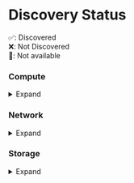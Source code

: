 # Discovery Status

✅: Discovered <br />
❌: Not Discovered <br />
🚫: Not available <br />

### Compute
<details>
<summary>Expand</summary>

### Function

| Evidence        | Azure | AWS |
|-----------------|-------|-----|
| Compute         | ✅     | ✅   |
| RuntimeLanguage | 🚫    | ❌   |
| RuntimeVersion  | 🚫    | ❌   |

### VirtualMachine

| Evidence          | Azure | AWS |
|-------------------|-------|-----|
| Compute           | ✅     | ✅   |
| BlockStorage      | ✅     | ✅   |
| MalwareProtection | ✅     | ❌   |
| BootLogging       | ✅     | ✅   |
| OSLogging         | ✅     | ✅   |
| AutomaticUpdates  | ❌     | ❌   |

#### Compute
| Evidence          | Azure | AWS |
|-------------------|-------|-----|
| Resource          | ✅     | ✅   |
| NetworkInterfaces | ✅     | ✅   |

#### Resource
| Evidence    | Azure | AWS |
|-------------|-------|-----|
| ID          | ✅     | ✅   |
| Name        | ✅     | ✅   |
| Type        | ✅     | ✅   |
| GeoLocation | ✅     | ✅   |
| Labels      | ✅     | ✅   |

#### OSLogging
| Evidence        | Azure | AWS |
|-----------------|-------|-----|
| Auditing        | ✅     | 🚫  |
| SecurityFeature | ✅     | 🚫  |
| Enabled         | ✅     | ❌   |
| LoggingService  | ✅     | 🚫  |
| RetentionPeriod | ✅     | 🚫  |

#### BootLogging
| Evidence        | Azure | AWS |
|-----------------|-------|-----|
| Auditing        | ✅     | 🚫  |
| SecurityFeature | ✅     | 🚫  |
| Enabled         | ✅     | ❌   |
| LoggingService  | ✅     | 🚫  |
| RetentionPeriod | ✅     | 🚫  |

#### ResourceLogging
| Evidence                  | Azure | AWS |
|-----------------          |-------|-----|
| MonitoringLogDataEnabled  | ✅     |   |
| SecurityAlertsEnabled     | ✅     |   |


### BlockStorage

| Evidence          | Azure | AWS |
|-------------------|-------|-----|
| Resource          | ✅     | ✅   |
| AtRestEncryption  | ✅     | ✅   |
| Immutability      | ✅     | ❌   |

#### ManagedKeyEncryption
| Evidence  | Azure | AWS |
|-----------|-------|-----|
| Enabled   | ✅     | ❌   |
| Algorithm | ✅     | ❌   |

#### CustomerKeyEncryption
| Evidence  | Azure | AWS |
|-----------|-------|-----|
| Enabled   | ✅     | ❌   |
| Algorithm | ❌     | ❌   |
| KeyUrl    | ✅     | ❌   |

</details>

### Network
<details>
<summary>Expand</summary>


### LoadBalancer
| Evidence          | Azure | AWS |
|-------------------|-------|-----|
| Networkservice    | ✅     | ❌   |
| AccessRestriction | ✅     | ❌   |
| HttpEndpoints     | ✅     | ❌   |
| Networkservices   | ✅     | ❌   |
| Urls              | ✅     | ❌   |

#### Networkservice
| Evidence             | Azure | AWS |
|----------------------|-------|-----|
| Networking           | ✅     | ❌   |
| Authenticity         | ✅     | ❌   |
| Compute              | ✅     | ❌   |
| TransportEncryption  | ✅     | ❌   |
| Ips                  | ✅     | ❌   |
| Ports                | ✅     | ❌   |

### Networkinterfaces
| Evidence          | Azure | AWS |
|-------------------|-------|-----|
| Networking        | ✅     | ✅   |
| Networkservice    | ❌     | ❌   |
| AccessRestriction | ❌     | ❌   |
</details>

### Storage
<details>
<summary>Expand</summary>

### ObjectStorage
| Evidence     | Azure | AWS |
|--------------|-------|-----|
| Storage      | ✅     | ✅   |
| PublicAccess | ✅     | ❌   |

#### Storage
| Evidence         | Azure | AWS |
|------------------|-------|-----|
| Resource         | ✅     | ✅   |
| AtRestEncryption | ✅     | ✅   |
| Immutability     | ✅     | ❌   |

### ObjectStorageService
| Evidence       | Azure | AWS |
|----------------|-------|-----|
| NetworkService | ✅     | ✅   |
| HttpEndpoint   | ✅     | ✅   |

#### Networkservice
| Evidence             | Azure | AWS |
|----------------------|-------|-----|
| Networking           | ✅     | ✅   |
| Authenticity         | ❌     | ❌   |
| Compute              | ❌     | ❌   |  
| TransportEncryption  | ✅     | ✅   |
| Ips                  | ❌     | ❌   |
| Ports                | ❌     | ❌   |

#### HttpEndpoint
| Evidence            | Azure    | AWS |
|---------------------|----------|-----|
| Url                 | ✅        | ✅   |
| TransportEncryption | ✅        | ✅   |

### FileStorage
| Evidence          | Azure | AWS |
|-------------------|-------|-----|
| Storage           | ✅     | ❌   |

### Storage
| Evidence          | Azure | AWS |
|-------------------|-------|-----|
| Resource          | ✅     | ✅   |
| AtRestEncryption  | ✅     | ✅   |

#### ManagedKeyEncryption
| Evidence  | Azure | AWS |
|-----------|-------|-----|
| Enabled   | ✅     | ✅   |
| Algorithm | ✅     | ✅   |

#### CustomerKeyEncryption
| Evidence   | Azure | AWS |
|------------|-------|-----|
| Enabled    | ✅     | ✅   |
| Algorithm  | ❌     | ❌   |
| KeyUrl     | ✅     | ✅   |

</details>

